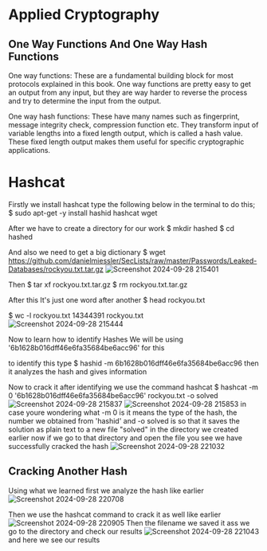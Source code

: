 # Applied Cryptography 
## One Way Functions And One Way Hash Functions
One way functions: These are a fundamental building block for most protocols explained in this book. One way functions are pretty easy to get an output from any input, but they are way harder to reverse the process and try to determine the input from the output.

One way hash functions: These have many names such as fingerprint, message integrity check, compression function etc. They transform input of variable lengths into a fixed length output, which is called a hash value. These fixed length output makes them useful for specific cryptographic applications.

# Hashcat
Firstly we install hashcat type the following below in the terminal to do this;
$ sudo apt-get -y install hashid hashcat wget

After we have to create a directory for our work
$ mkdir hashed
$ cd hashed

And also we need to get a big dictionary
$ wget https://github.com/danielmiessler/SecLists/raw/master/Passwords/Leaked-Databases/rockyou.txt.tar.gz
![Screenshot 2024-09-28 215401](https://github.com/user-attachments/assets/a3040ab1-ccbc-4c33-b364-780b0fc7fcc0)

Then
$ tar xf rockyou.txt.tar.gz
$ rm rockyou.txt.tar.gz

After this It's just one word after another
$ head rockyou.txt


$ wc -l rockyou.txt 
14344391 rockyou.txt
![Screenshot 2024-09-28 215444](https://github.com/user-attachments/assets/59c72375-575f-4244-b8b0-045534a43996)

Now to learn how to identify Hashes
We will be using '6b1628b016dff46e6fa35684be6acc96' for this

to identify this type
$ hashid -m 6b1628b016dff46e6fa35684be6acc96
then it analyzes the hash and gives information

Now to crack it after identifying we use the command hashcat
$ hashcat -m 0 '6b1628b016dff46e6fa35684be6acc96' rockyou.txt -o solved
![Screenshot 2024-09-28 215837](https://github.com/user-attachments/assets/ce17daf5-094d-4875-9770-4517050755a1)
![Screenshot 2024-09-28 215853](https://github.com/user-attachments/assets/d253d9c4-eff2-4709-b27d-71eb406b92df)
in case youre wondering what -m 0 is it means the type of the hash, the number we obtained from 'hashid' and -o solved is so that it saves the solution as plain text to a new file "solved" in the directory we created earlier now if we go to that directory and open the file you see we have successfully cracked the hash
![Screenshot 2024-09-28 221032](https://github.com/user-attachments/assets/4f5d87a4-14b6-4bca-a47d-0eb64a82df7a)

## Cracking Another Hash
Using what we learned first we analyze the hash like earlier
![Screenshot 2024-09-28 220708](https://github.com/user-attachments/assets/4db4a7df-bf8b-4860-8171-1d720de1c434)

Then we use the hashcat command to crack it as well like earlier
![Screenshot 2024-09-28 220905](https://github.com/user-attachments/assets/909135da-874d-42c0-8089-8dfe0315b847)
Then the filename we saved it ass we go to the directory and check our results 
![Screenshot 2024-09-28 221043](https://github.com/user-attachments/assets/e64f1de8-718b-44c8-928c-2bddec520e01)
and here we see our results

